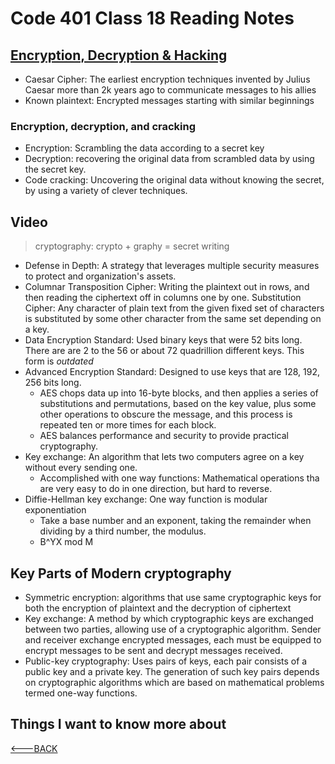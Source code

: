 # Code 401 Class 18 Reading Notes

## [Encryption, Decryption & Hacking](https://www.khanacademy.org/computing/computers-and-internet/xcae6f4a7ff015e7d:online-data-security/xcae6f4a7ff015e7d:data-encryption-techniques/a/encryption-decryption-and-code-cracking)

- Caesar Cipher: The earliest encryption techniques invented by Julius Caesar more than 2k years ago to communicate messages to his allies
- Known plaintext: Encrypted messages starting with similar beginnings

### Encryption, decryption, and cracking

- Encryption: Scrambling the data according to a secret key
- Decryption: recovering the original data from scrambled data by using the secret key.
- Code cracking: Uncovering the original data without knowing the secret, by using a variety of clever techniques.

## Video

> cryptography: crypto + graphy = secret writing

- Defense in Depth: A strategy that leverages multiple security measures to protect and organization's assets.
- Columnar Transposition Cipher: Writing the plaintext out in rows, and then reading the ciphertext off in columns one by one.
Substitution Cipher: Any character of plain text from the given fixed set of characters is substituted by some other character from the same set depending on a key.
- Data Encryption Standard: Used binary keys that were 52 bits long. There are are 2 to the 56 or about 72 quadrillion different keys. This form is *outdated*
- Advanced Encryption Standard: Designed to use keys that are 128, 192, 256 bits long.
  - AES chops data up into 16-byte blocks, and then applies a series of substitutions and permutations, based on the key value, plus some other operations to obscure the message, and this process is repeated ten or more times for each block.
  - AES balances performance and security to provide practical cryptography.
- Key exchange: An algorithm that lets two computers agree on a key without every sending one.
  - Accomplished with one way functions: Mathematical operations tha are very easy to do in one direction, but hard to reverse.
- Diffie-Hellman key exchange: One way function is modular exponentiation
  - Take a base number and an exponent, taking the remainder when dividing by a third number, the modulus.
  - B^YX mod M

## Key Parts of Modern cryptography

- Symmetric encryption: algorithms that use same cryptographic keys for both the encryption of plaintext and the decryption of ciphertext
- Key exchange: A method by which cryptographic keys are exchanged between two parties, allowing use of a cryptographic algorithm. Sender and receiver exchange encrypted messages, each must be equipped to encrypt messages to be sent and decrypt messages received.
- Public-key cryptography: Uses pairs of keys, each pair consists of a public key and a private key. The generation of such key pairs depends on cryptographic algorithms which are based on mathematical problems termed one-way functions.

## Things I want to know more about

[<---BACK](README.md)
